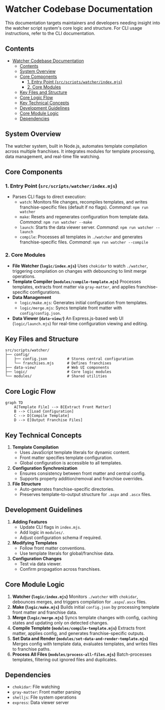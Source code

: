# Watcher Codebase Documentation

This documentation targets maintainers and developers needing insight into the watcher script system's core logic and structure. For CLI usage instructions, refer to the CLI documentation.

## Contents
- [Watcher Codebase Documentation](#watcher-codebase-documentation)
  - [Contents](#contents)
  - [System Overview](#system-overview)
  - [Core Components](#core-components)
    - [1. Entry Point (`src/scripts/watcher/index.mjs`)](#1-entry-point-srcscriptswatcherindexmjs)
    - [2. Core Modules](#2-core-modules)
  - [Key Files and Structure](#key-files-and-structure)
  - [Core Logic Flow](#core-logic-flow)
  - [Key Technical Concepts](#key-technical-concepts)
  - [Development Guidelines](#development-guidelines)
  - [Core Module Logic](#core-module-logic)
  - [Dependencies](#dependencies)

## System Overview
The watcher system, built in Node.js, automates template compilation across multiple franchises. It integrates modules for template processing, data management, and real-time file watching.

## Core Components

### 1. Entry Point (`src/scripts/watcher/index.mjs`)
- Parses CLI flags to direct execution:
  - `watch`: Monitors file changes, recompiles templates, and writes franchise-specific files (default if no flags).
    *Command*: `npm run watcher`
  - `make`: Resets and regenerates configuration from template data.
    *Command*: `npm run watcher --make`
  - `launch`: Starts the data viewer server.
    *Command*: `npm run watcher --launch`
  - `compile`: Processes all templates in `./watcher` and generates franchise-specific files.
    *Command*: `npm run watcher --compile`

### 2. Core Modules
- **File Watcher (`logic/index.mjs`)**
  Uses `chokidar` to watch `./watcher`, triggering compilation on changes with debouncing to limit merge operations.
- **Template Compiler (`modules/compile-template.mjs`)**
  Processes templates, extracts front matter via `gray-matter`, and applies franchise-specific configurations.
- **Data Management**
  - `logic/make.mjs`: Generates initial configuration from templates.
  - `logic/merge.mjs`: Syncs template front matter with `config/config.json`.
- **Data Viewer (`data-view/`)**
  An Express.js-based web UI (`logic/launch.mjs`) for real-time configuration viewing and editing.

## Key Files and Structure

```plaintext
src/scripts/watcher/
├── config/
│   ├── config.json         # Stores central configuration
│   └── franchises.mjs      # Defines franchises
├── data-view/              # Web UI components
├── logic/                  # Core logic modules
└── modules/                # Shared utilities
```

##  Core Logic Flow

```mermaid
graph TD
    A[Template File] --> B[Extract Front Matter]
    B --> C[Load Configuration]
    C --> D[Compile Template]
    D --> E[Output Franchise Files]
```

## Key Technical Concepts
1. **Template Compilation**
   - Uses JavaScript template literals for dynamic content.
   - Front matter specifies template configuration.
   - Global configuration is accessible to all templates.
2. **Configuration Synchronization**
   - Ensures consistency between front matter and central config.
   - Supports property addition/removal and franchise overrides.
3. **File Structure**
   - Auto-generates franchise-specific directories.
   - Preserves template-to-output structure for `.aspx` and `.ascx` files.

## Development Guidelines
1. **Adding Features**
   - Update CLI flags in `index.mjs`.
   - Add logic in `modules/`.
   - Adjust configuration schema if required.
2. **Modifying Templates**
   - Follow front matter conventions.
   - Use template literals for global/franchise data.
3. **Configuration Changes**
   - Test via data viewer.
   - Confirm propagation across franchises.

## Core Module Logic
1. **Watcher (`logic/index.mjs`)**
   Monitors `./watcher` with `chokidar`, debounces merges, and triggers compilation for `.aspx`/`.ascx` files.
2. **Make (`logic/make.mjs`)**
   Builds initial `config.json` by processing template front matter and franchise data.
3. **Merge (`logic/merge.mjs`)**
   Syncs template changes with config, caching states and updating only on detected changes.
4. **Compile Template (`modules/compile-template.mjs`)**
   Extracts front matter, applies config, and generates franchise-specific outputs.
5. **Set Data and Render (`modules/set-data-and-render-template.mjs`)**
   Merges config with template data, evaluates templates, and writes files to franchise paths.
6. **Process All Files (`modules/process-all-files.mjs`)**
   Batch-processes templates, filtering out ignored files and duplicates.

## Dependencies
- `chokidar`: File watching
- `gray-matter`: Front matter parsing
- `shelljs`: File system operations
- `express`: Data viewer server